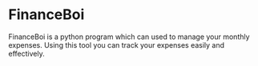 # FinanceBoi
FinanceBoi is a python program which can used to manage your monthly expenses. Using this tool you can track your expenses easily and effectively.

